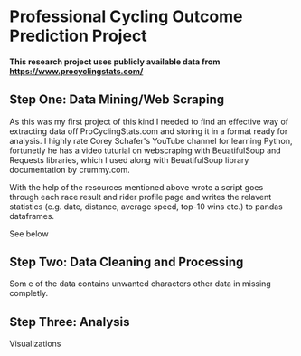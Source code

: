 Professional Cycling Outcome Prediction Project 
======================

#### This research project uses publicly available data from https://www.procyclingstats.com/ 

## Step One: Data Mining/Web Scraping

As this was my first project of this kind I needed to find an effective way of extracting data off ProCyclingStats.com and storing it in a format ready for analysis. I highly rate Corey Schafer's YouTube channel for learning Python, fortunetly he has a video tuturial on webscraping with BeuatifulSoup and Requests libraries, which I used along with BeuatifulSoup library documentation by crummy.com.

With the help of the resources mentioned above wrote a script goes through each race result and rider profile page and writes the relavent statistics (e.g. date, distance, average speed, top-10 wins etc.) to pandas dataframes.

See below 

## Step Two: Data Cleaning and Processing 

Som e of the data contains unwanted characters other data in missing completly.    




## Step Three: Analysis

Visualizations



